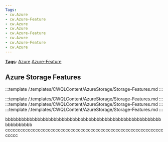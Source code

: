 ```yaml
---
Tags:
- cw.Azure
- cw.Azure-Feature
- cw.Azure
- cw.Azure
- cw.Azure-Feature
- cw.Azure
- cw.Azure-Feature
- cw.Azure
---
```

[**Tags**](/Tags): [Azure](/Tags/Azure)  [Azure-Feature](/Tags/Azure%2DFeature) 

## Azure Storage Features

:::template /.templates/CWQLContent/AzureStorage/Storage-Features.md
:::





:::template /.templates/CWQLContent/AzureStorage/Storage-Features.md
:::
:::template /.templates/CWQLContent/AzureStorage/Storage-Features.md
:::
:::template /.templates/CWQLContent/AzureStorage/Storage-Features.md
:::

bbbbbbbbbbbbbbbbbbbbbbbbbbbbbbbbbbbbbbbbbbbbbbbbbbbbbbbbbbbbbbbbbbbb
cccccccccccccccccccccccccccccccccccccccccccccccccccccccccccccccccccc

